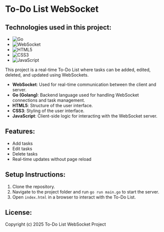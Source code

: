 # To-Do List WebSocket

## Technologies used in this project:

-  ![Go](https://img.shields.io/badge/go-%2300ADD8.svg?style=for-the-badge&logo=go&logoColor=white)
-  ![WebSocket](https://img.shields.io/badge/WebSocket-%2331575F.svg?style=for-the-badge&logo=websocket&logoColor=white)
-  ![HTML5](https://img.shields.io/badge/HTML5-%23E34F26.svg?style=for-the-badge&logo=html5&logoColor=white)
-  ![CSS3](https://img.shields.io/badge/CSS3-%231572B6.svg?style=for-the-badge&logo=css3&logoColor=white)
-  ![JavaScript](https://img.shields.io/badge/JavaScript-%23F7DF1E.svg?style=for-the-badge&logo=javascript&logoColor=black)

This project is a real-time To-Do List where tasks can be added, edited, deleted, and updated using WebSockets.

- **WebSocket**: Used for real-time communication between the client and server.
- **Go (Golang)**: Backend language used for handling WebSocket connections and task management.
- **HTML5**: Structure of the user interface.
- **CSS3**: Styling of the user interface.
- **JavaScript**: Client-side logic for interacting with the WebSocket server.

## Features:
- Add tasks
- Edit tasks
- Delete tasks
- Real-time updates without page reload

## Setup Instructions:

1. Clone the repository.
2. Navigate to the project folder and run `go run main.go` to start the server.
3. Open `index.html` in a browser to interact with the To-Do List.

## License:

Copyright (c) 2025 To-Do List WebSocket Project
